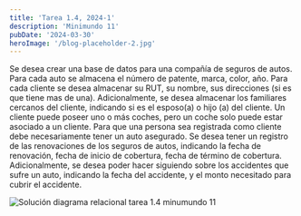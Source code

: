 ```yaml
---
title: 'Tarea 1.4, 2024-1'
description: 'Minimundo 11'
pubDate: '2024-03-30'
heroImage: '/blog-placeholder-2.jpg'
---
```


Se desea crear una base de datos para una compañía de seguros de autos. Para cada
auto se almacena el número de patente, marca, color, año. Para cada cliente se desea
almacenar su RUT, su nombre, sus direcciones (si es que tiene mas de una).
Adicionalmente, se desea almacenar los familiares cercanos del cliente, indicando si es
el esposo(a) o hijo (a) del cliente. Un cliente puede poseer uno o más coches, pero un
coche solo puede estar asociado a un cliente. Para que una persona sea registrada
como cliente debe necesariamente tener un auto asegurado. Se desea tener un
registro de las renovaciones de los seguros de autos, indicando la fecha de renovación,
fecha de inicio de cobertura, fecha de término de cobertura. Adicionalmente, se desea
poder hacer siguiendo sobre los accidentes que sufre un auto, indicando la fecha del
accidente, y el monto necesitado para cubrir el accidente.

![Solución diagrama relacional tarea 1.4 minumundo 11](/t14.png)
